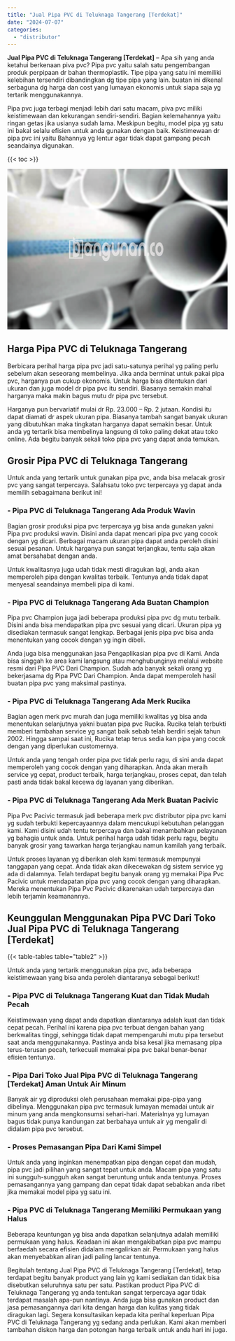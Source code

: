 ```yaml
---
title: "Jual Pipa PVC di Teluknaga Tangerang [Terdekat]"
date: "2024-07-07"
categories: 
  - "distributor"
---
```


**Jual Pipa PVC di Teluknaga Tangerang \[Terdekat\]** – Apa sih yang anda ketahui berkenaan piva pvc? Pipa pvc yaitu salah satu pengembangan produk perpipaan dr bahan thermoplastik. Tipe pipa yang satu ini memiliki kelebihan tersendiri dibandingkan dg tipe pipa yang lain. buatan ini dikenal serbaguna dg harga dan cost yang lumayan ekonomis untuk siapa saja yg tertarik menggunakannya.

Pipa pvc juga terbagi menjadi lebih dari satu macam, piva pvc miliki keistimewaan dan kekurangan sendiri-sendiri. Bagian kelemahannya yaitu ringan getas jika usianya sudah lama. Meskipun begitu, model pipa yg satu ini bakal selalu efisien untuk anda gunakan dengan baik. Keistimewaan dr pipa pvc ini yaitu Bahannya yg lentur agar tidak dapat gampang pecah seandainya digunakan.

{{< toc >}}

![Jual Pipa PVC di Teluknaga Tangerang [Terdekat]](/images/jaul-pipa-pvc-01.png)

## Harga Pipa PVC di Teluknaga Tangerang

Berbicara perihal harga pipa pvc jadi satu-satunya perihal yg paling perlu sebelum akan seseorang membelinya. Jika anda berminat untuk pakai pipa pvc, harganya pun cukup ekonomis. Untuk harga bisa ditentukan dari ukuran dan juga model dr pipa pvc itu sendiri. Biasanya semakin mahal harganya maka makin bagus mutu dr pipa pvc tersebut.

Harganya pun bervariatif mulai dr Rp. 23.000 – Rp. 2 jutaan. Kondisi itu dapat diamati dr aspek ukuran pipa. Biasanya tambah sangat banyak ukuran yang dibutuhkan maka tingkatan harganya dapat semakin besar. Untuk anda yg tertarik bisa membelinya langsung di toko paling dekat atau toko online. Ada begitu banyak sekali toko pipa pvc yang dapat anda temukan.

## Grosir Pipa PVC di Teluknaga Tangerang

Untuk anda yang tertarik untuk gunakan pipa pvc, anda bisa melacak grosir pvc yang sangat terpercaya. Salahsatu toko pvc terpercaya yg dapat anda memilih sebagaimana berikut ini!

### \- Pipa PVC di Teluknaga Tangerang Ada Produk Wavin

Bagian grosir produksi pipa pvc terpercaya yg bisa anda gunakan yakni Pipa pvc produksi wavin. Disini anda dapat mencari pipa pvc yang cocok dengan yg dicari. Berbagai macam ukuran pipa dapat anda peroleh disini sesuai pesanan. Untuk harganya pun sangat terjangkau, tentu saja akan amat bersahabat dengan anda.

Untuk kwalitasnya juga udah tidak mesti diragukan lagi, anda akan memperoleh pipa dengan kwalitas terbaik. Tentunya anda tidak dapat menyesal seandainya membeli pipa di kami.

### \- Pipa PVC di Teluknaga Tangerang Ada Buatan Champion

Pipa pvc Champion juga jadi beberapa produksi pipa pvc dg mutu terbaik. Disini anda bisa mendapatkan pipa pvc sesuai yang dicari. Ukuran pipa yg disediakan termasuk sangat lengkap. Berbagai jenis pipa pvc bisa anda menentukan yang cocok dengan yg ingin dibeli.

Anda juga bisa menggunakan jasa Pengaplikasian pipa pvc di Kami. Anda bisa singgah ke area kami langsung atau menghubunginya melalui website resmi dari Pipa PVC Dari Champion. Sudah ada banyak sekali orang yg bekerjasama dg Pipa PVC Dari Champion. Anda dapat memperoleh hasil buatan pipa pvc yang maksimal pastinya.

### \- Pipa PVC di Teluknaga Tangerang Ada Merk Rucika

Bagian agen merk pvc murah dan juga memiliki kwalitas yg bisa anda menentukan selanjutnya yakni buatan pipa pvc Rucika. Rucika telah terbukti memberi tambahan service yg sangat baik sebab telah berdiri sejak tahun 2002. Hingga sampai saat ini, Rucika tetap terus sedia kan pipa yang cocok dengan yang diperlukan customernya.

Untuk anda yang tengah order pipa pvc tidak perlu ragu, di sini anda dapat memperoleh yang cocok dengan yang diharapkan. Anda akan meraih service yg cepat, product terbaik, harga terjangkau, proses cepat, dan telah pasti anda tidak bakal kecewa dg layanan yang diberikan.

### \- Pipa PVC di Teluknaga Tangerang Ada Merk Buatan Pacivic

Pipa Pvc Pacivic termasuk jadi beberapa merk pvc distributor pipa pvc kami yg sudah terbukti kepercayaannya dalam mencukupi kebutuhan pelanggan kami. Kami disini udah tentu terpercaya dan bakal menambahkan pelayanan yg bahagia untuk anda. Untuk perihal harga udah tidak perlu ragu, begitu banyak grosir yang tawarkan harga terjangkau namun kamilah yang terbaik.

Untuk proses layanan yg diberikan oleh kami termasuk mempunyai tanggapan yang cepat. Anda tidak akan dikecewakan dg sistem service yg ada di dalamnya. Telah terdapat begitu banyak orang yg memakai Pipa Pvc Pacivic untuk mendapatan pipa pvc yang cocok dengan yang diharapkan. Mereka menentukan Pipa Pvc Pacivic dikarenakan udah terpercaya dan lebih terjamin keamanannya.

## Keunggulan Menggunakan Pipa PVC Dari Toko Jual Pipa PVC di Teluknaga Tangerang \[Terdekat\]

{{< table-tables table="table2" >}}

Untuk anda yang tertarik menggunakan pipa pvc, ada beberapa keistimewaan yang bisa anda peroleh diantaranya sebagai berikut!

### \- Pipa PVC di Teluknaga Tangerang Kuat dan Tidak Mudah Pecah

Keistimewaan yang dapat anda dapatkan diantaranya adalah kuat dan tidak cepat pecah. Perihal ini karena pipa pvc terbuat dengan bahan yang berkwalitas tinggi, sehingga tidak dapat mempengaruhi mutu pipa tersebut saat anda menggunakannya. Pastinya anda bisa kesal jika memasang pipa terus-terusan pecah, terkecuali memakai pipa pvc bakal benar-benar efisien tentunya.

### \- Pipa Dari Toko Jual Pipa PVC di Teluknaga Tangerang \[Terdekat\] Aman Untuk Air Minum

Banyak air yg diproduksi oleh perusahaan memakai pipa-pipa yang dibelinya. Menggunakan pipa pvc termasuk lumayan memadai untuk air minum yang anda mengkonsumsi sehari-hari. Materialnya yg lumayan bagus tidak punya kandungan zat berbahaya untuk air yg mengalir di didalam pipa pvc tersebut.

### \- Proses Pemasangan Pipa Dari Kami Simpel

Untuk anda yang inginkan menempatkan pipa dengan cepat dan mudah, pipa pvc jadi pilihan yang sangat tepat untuk anda. Macam pipa yang satu ini sungguh-sungguh akan sangat beruntung untuk anda tentunya. Proses pemasangannya yang gampang dan cepat tidak dapat sebabkan anda ribet jika memakai model pipa yg satu ini.

### \- Pipa PVC di Teluknaga Tangerang Memiliki Permukaan yang Halus

Beberapa keuntungan yg bisa anda dapatkan selanjutnya adalah memiliki permukaan yang halus. Keadaan ini akan mengakibatkan pipa pvc mampu berfaedah secara efisien didalam mengalirkan air. Permukaan yang halus akan menyebabkan aliran jadi paling lancar tentunya.

Begitulah tentang Jual Pipa PVC di Teluknaga Tangerang \[Terdekat\], tetap terdapat begitu banyak product yang lain yg kami sediakan dan tidak bisa disebutkan seluruhnya satu per satu. Pastikan product Pipa PVC di Teluknaga Tangerang yg anda tentukan sangat terpercaya agar tidak terdapat masalah apa-pun nantinya. Anda juga bisa gunakan product dan jasa pemasangannya dari kita dengan harga dan kulitas yang tidak diragukan lagi. Segera konsultasikan kepada kita perihal keperluan Pipa PVC di Teluknaga Tangerang yg sedang anda perlukan. Kami akan memberi tambahan diskon harga dan potongan harga terbaik untuk anda hari ini juga.
